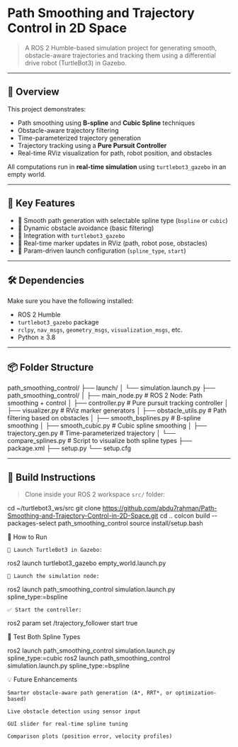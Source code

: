 # Path Smoothing and Trajectory Control in 2D Space

> A ROS 2 Humble-based simulation project for generating smooth, obstacle-aware trajectories and tracking them using a differential drive robot (TurtleBot3) in Gazebo.

---

## 🚀 Overview

This project demonstrates:
- Path smoothing using **B-spline** and **Cubic Spline** techniques
- Obstacle-aware trajectory filtering
- Time-parameterized trajectory generation
- Trajectory tracking using a **Pure Pursuit Controller**
- Real-time RViz visualization for path, robot position, and obstacles

All computations run in **real-time simulation** using `turtlebot3_gazebo` in an empty world.

---

## 🧠 Key Features

- 🔄 Smooth path generation with selectable spline type (`bspline` or `cubic`)
- 🧱 Dynamic obstacle avoidance (basic filtering)
- 🐢 Integration with `turtlebot3_gazebo`
- 🧭 Real-time marker updates in RViz (path, robot pose, obstacles)
- 🔧 Param-driven launch configuration (`spline_type`, `start`)

---

## 🛠️ Dependencies

Make sure you have the following installed:

- ROS 2 Humble
- `turtlebot3_gazebo` package
- `rclpy`, `nav_msgs`, `geometry_msgs`, `visualization_msgs`, etc.
- Python ≥ 3.8

---

## 📦 Folder Structure

path_smoothing_control/
├── launch/
│ └── simulation.launch.py
├── path_smoothing_control/
│ ├── main_node.py # ROS 2 Node: Path smoothing + control
│ ├── controller.py # Pure pursuit tracking controller
│ ├── visualizer.py # RViz marker generators
│ ├── obstacle_utils.py # Path filtering based on obstacles
│ ├── smooth_bsplines.py # B-spline smoothing
│ ├── smooth_cubic.py # Cubic spline smoothing
│ ├── trajectory_gen.py # Time-parameterized trajectory
│ └── compare_splines.py # Script to visualize both spline types
├── package.xml
├── setup.py
└── setup.cfg


---

## 🔧 Build Instructions

> Clone inside your ROS 2 workspace `src/` folder:


cd ~/turtlebot3_ws/src
git clone https://github.com/abdu7rahman/Path-Smoothing-and-Trajectory-Control-in-2D-Space.git
cd ..
colcon build --packages-select path_smoothing_control
source install/setup.bash

🚀 How to Run

    🐢 Launch TurtleBot3 in Gazebo:

ros2 launch turtlebot3_gazebo empty_world.launch.py

    🧠 Launch the simulation node:

ros2 launch path_smoothing_control simulation.launch.py spline_type:=bspline

    ✅ Start the controller:

ros2 param set /trajectory_follower start true

🧪 Test Both Spline Types

ros2 launch path_smoothing_control simulation.launch.py spline_type:=cubic
ros2 launch path_smoothing_control simulation.launch.py spline_type:=bspline

💡 Future Enhancements

    Smarter obstacle-aware path generation (A*, RRT*, or optimization-based)

    Live obstacle detection using sensor input

    GUI slider for real-time spline tuning

    Comparison plots (position error, velocity profiles)
